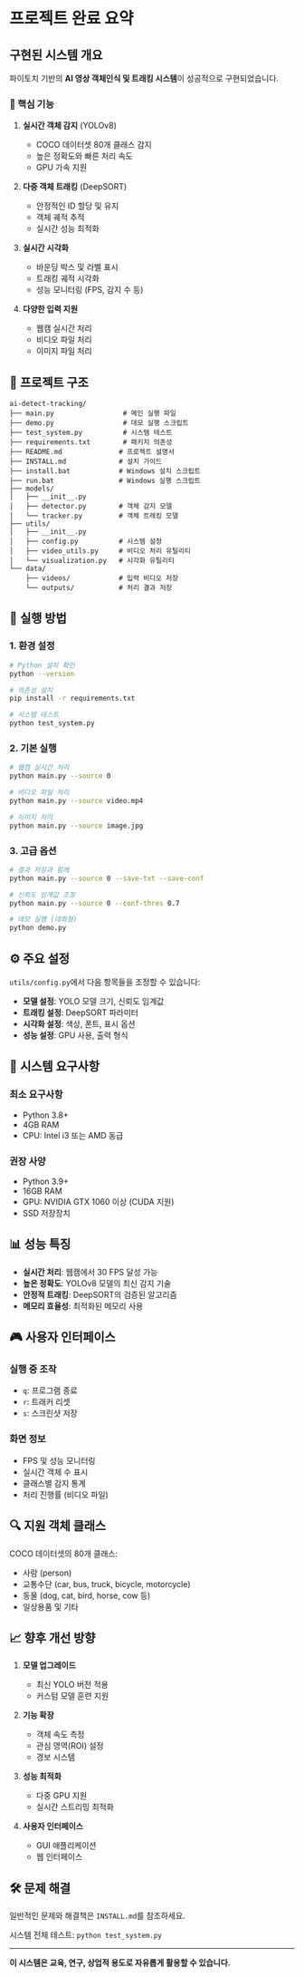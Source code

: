 # 프로젝트 완료 요약

## 구현된 시스템 개요

파이토치 기반의 **AI 영상 객체인식 및 트래킹 시스템**이 성공적으로 구현되었습니다.

### 🎯 핵심 기능

1. **실시간 객체 감지** (YOLOv8)
   - COCO 데이터셋 80개 클래스 감지
   - 높은 정확도와 빠른 처리 속도
   - GPU 가속 지원

2. **다중 객체 트래킹** (DeepSORT)
   - 안정적인 ID 할당 및 유지
   - 객체 궤적 추적
   - 실시간 성능 최적화

3. **실시간 시각화**
   - 바운딩 박스 및 라벨 표시
   - 트래킹 궤적 시각화
   - 성능 모니터링 (FPS, 감지 수 등)

4. **다양한 입력 지원**
   - 웹캠 실시간 처리
   - 비디오 파일 처리
   - 이미지 파일 처리

## 📁 프로젝트 구조

```
ai-detect-tracking/
├── main.py                 # 메인 실행 파일
├── demo.py                 # 데모 실행 스크립트
├── test_system.py          # 시스템 테스트
├── requirements.txt        # 패키지 의존성
├── README.md              # 프로젝트 설명서
├── INSTALL.md             # 설치 가이드
├── install.bat            # Windows 설치 스크립트
├── run.bat                # Windows 실행 스크립트
├── models/
│   ├── __init__.py
│   ├── detector.py        # 객체 감지 모델
│   └── tracker.py         # 객체 트래킹 모델
├── utils/
│   ├── __init__.py
│   ├── config.py          # 시스템 설정
│   ├── video_utils.py     # 비디오 처리 유틸리티
│   └── visualization.py   # 시각화 유틸리티
└── data/
    ├── videos/            # 입력 비디오 저장
    └── outputs/           # 처리 결과 저장
```

## 🚀 실행 방법

### 1. 환경 설정
```bash
# Python 설치 확인
python --version

# 의존성 설치
pip install -r requirements.txt

# 시스템 테스트
python test_system.py
```

### 2. 기본 실행
```bash
# 웹캠 실시간 처리
python main.py --source 0

# 비디오 파일 처리
python main.py --source video.mp4

# 이미지 처리
python main.py --source image.jpg
```

### 3. 고급 옵션
```bash
# 결과 저장과 함께
python main.py --source 0 --save-txt --save-conf

# 신뢰도 임계값 조정
python main.py --source 0 --conf-thres 0.7

# 데모 실행 (대화형)
python demo.py
```

## ⚙️ 주요 설정

`utils/config.py`에서 다음 항목들을 조정할 수 있습니다:

- **모델 설정**: YOLO 모델 크기, 신뢰도 임계값
- **트래킹 설정**: DeepSORT 파라미터
- **시각화 설정**: 색상, 폰트, 표시 옵션
- **성능 설정**: GPU 사용, 출력 형식

## 🔧 시스템 요구사항

### 최소 요구사항
- Python 3.8+
- 4GB RAM
- CPU: Intel i3 또는 AMD 동급

### 권장 사양
- Python 3.9+
- 16GB RAM
- GPU: NVIDIA GTX 1060 이상 (CUDA 지원)
- SSD 저장장치

## 📊 성능 특징

- **실시간 처리**: 웹캠에서 30 FPS 달성 가능
- **높은 정확도**: YOLOv8 모델의 최신 감지 기술
- **안정적 트래킹**: DeepSORT의 검증된 알고리즘
- **메모리 효율성**: 최적화된 메모리 사용

## 🎮 사용자 인터페이스

### 실행 중 조작
- `q`: 프로그램 종료
- `r`: 트래커 리셋
- `s`: 스크린샷 저장

### 화면 정보
- FPS 및 성능 모니터링
- 실시간 객체 수 표시
- 클래스별 감지 통계
- 처리 진행률 (비디오 파일)

## 🔍 지원 객체 클래스

COCO 데이터셋의 80개 클래스:
- 사람 (person)
- 교통수단 (car, bus, truck, bicycle, motorcycle)
- 동물 (dog, cat, bird, horse, cow 등)
- 일상용품 및 기타

## 📈 향후 개선 방향

1. **모델 업그레이드**
   - 최신 YOLO 버전 적용
   - 커스텀 모델 훈련 지원

2. **기능 확장**
   - 객체 속도 측정
   - 관심 영역(ROI) 설정
   - 경보 시스템

3. **성능 최적화**
   - 다중 GPU 지원
   - 실시간 스트리밍 최적화

4. **사용자 인터페이스**
   - GUI 애플리케이션
   - 웹 인터페이스

## 🛠️ 문제 해결

일반적인 문제와 해결책은 `INSTALL.md`를 참조하세요.

시스템 전체 테스트: `python test_system.py`

---

**이 시스템은 교육, 연구, 상업적 용도로 자유롭게 활용할 수 있습니다.**
